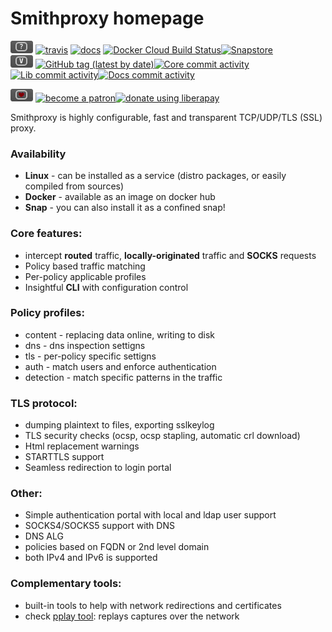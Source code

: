 # Smithproxy homepage

![](img/badger-status.png)  [![travis](https://travis-ci.org/astibal/smithproxy.svg?branch=master)](https://travis-ci.org/github/astibal/smithproxy)
  [![docs](https://readthedocs.org/projects/smithproxy/badge/?version=latest&style=flat)](https://smithproxy.readthedocs.org)
  [![Docker Cloud Build Status](https://img.shields.io/docker/cloud/build/astibal/smithproxy)](https://hub.docker.com/repository/docker/astibal/smithproxy)[![Snapstore](https://img.shields.io/badge/snap_build-passing-passing)](https://snapcraft.io/smithproxy)  
![](img/badger-versions.png) [![GitHub tag (latest by date)](https://img.shields.io/github/v/tag/astibal/smithproxy)](https://github.com/astibal/smithproxy/releases)[![Core commit activity](https://img.shields.io/github/commit-activity/m/astibal/smithproxy)](https://github.com/astibal/smithproxy/)[![Lib commit activity](https://img.shields.io/github/commit-activity/m/astibal/socle)](https://github.com/astibal/socle/)[![Docs commit activity](https://img.shields.io/github/commit-activity/m/astibal/smithproxy_docs)](https://github.com/astibal/smithproxy_docs/)   

![](img/badger-love.png) [![become a patron](https://img.shields.io/badge/donate-patreon-FF338B)](https://www.patreon.com/bePatron?u=23520766)[![donate using liberapay](https://img.shields.io/badge/donate-liberapay-FFBE0B)](https://liberapay.com/astib/donate)



Smithproxy is highly configurable, fast and transparent TCP/UDP/TLS (SSL) proxy.  

  

### Availability
  * **Linux** - can be installed as a service (distro packages, or easily compiled from sources)
  * **Docker** - available as an image on docker hub
  * **Snap** - you can also install it as a confined snap!

### Core features:
  * intercept **routed** traffic, **locally-originated** traffic and **SOCKS** requests
  * Policy based traffic matching
  * Per-policy applicable profiles
  * Insightful **CLI** with configuration control

### Policy profiles:
  * content - replacing data online, writing to disk
  * dns - dns inspection settigns
  * tls - per-policy specific settigns
  * auth - match users and enforce authentication
  * detection - match specific patterns in the traffic

### TLS protocol:
  * dumping plaintext to files, exporting sslkeylog
  * TLS security checks (ocsp, ocsp stapling, automatic crl download)
  * Html replacement warnings
  * STARTTLS support
  * Seamless redirection to login portal

### Other:
  * Simple authentication portal with local and ldap user support
  * SOCKS4/SOCKS5 support with DNS
  * DNS ALG
  * policies based on FQDN or 2nd level domain
  * both IPv4 and IPv6 is supported

### Complementary tools:
  * built-in tools to help with network redirections and certificates
  * check [pplay tool](https://pypi.org/project/pplay/): replays captures
    over the network
    

